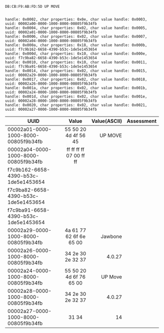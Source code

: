 


``` Local Device
DB:CB:F9:AB:FD:5D UP MOVE
```

```Characteristics

handle: 0x0002, char properties: 0x0e, char value handle: 0x0003, uuid: 00002a00-0000-1000-8000-00805f9b34fb
handle: 0x0004, char properties: 0x02, char value handle: 0x0005, uuid: 00002a01-0000-1000-8000-00805f9b34fb
handle: 0x0006, char properties: 0x02, char value handle: 0x0007, uuid: 00002a04-0000-1000-8000-00805f9b34fb
handle: 0x000a, char properties: 0x18, char value handle: 0x000b, uuid: f7c9b162-6658-4390-b53c-1de5e1453654
handle: 0x000d, char properties: 0x10, char value handle: 0x000e, uuid: f7c9ba82-6658-4390-b53c-1de5e1453654
handle: 0x0010, char properties: 0x10, char value handle: 0x0011, uuid: f7c9ba91-6658-4390-b53c-1de5e1453654
handle: 0x0014, char properties: 0x02, char value handle: 0x0015, uuid: 00002a29-0000-1000-8000-00805f9b34fb
handle: 0x0017, char properties: 0x02, char value handle: 0x0018, uuid: 00002a26-0000-1000-8000-00805f9b34fb
handle: 0x001a, char properties: 0x02, char value handle: 0x001b, uuid: 00002a24-0000-1000-8000-00805f9b34fb
handle: 0x001d, char properties: 0x02, char value handle: 0x001e, uuid: 00002a28-0000-1000-8000-00805f9b34fb
handle: 0x0020, char properties: 0x02, char value handle: 0x0021, uuid: 00002a27-0000-1000-8000-00805f9b34fb

```




| UUID                                 | Value                    | Value(ASCII)  | Assessment    |
| ------------------------------------ |:------------------------:| -------------:| -------------:|
| 00002a01-0000-1000-8000-00805f9b34fb | 55 50 20 4d 4f 56 45     | UP MOVE       |               |
| 00002a04-0000-1000-8000-00805f9b34fb | ff ff ff ff 07 00 ff ff  |               |               |
| f7c9b162-6658-4390-b53c-1de5e1453654 |                          |               |               |
| f7c9ba82-6658-4390-b53c-1de5e1453654 |                          |               |               |
| f7c9ba91-6658-4390-b53c-1de5e1453654 |                          |               |               |
| 00002a29-0000-1000-8000-00805f9b34fb | 4a 61 77 62 6f 6e 65 00  | Jawbone       |               |
| 00002a26-0000-1000-8000-00805f9b34fb | 34 2e 30 2e 32 37        | 4.0.27        |               |
| 00002a24-0000-1000-8000-00805f9b34fb | 55 50 20 4d 6f 76 65 00  | UP Move       |               |
| 00002a28-0000-1000-8000-00805f9b34fb | 34 2e 30 2e 32 37        | 4.0.27        |               |
| 00002a27-0000-1000-8000-00805f9b34fb | 31 34                    | 14            |               |




